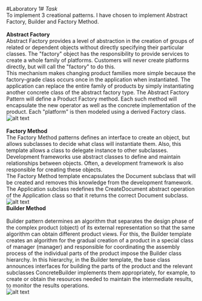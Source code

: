 #Laboratory 1#
*Task* <br>
To implement 3 creational patterns. I have chosen to implement Abstract Factory, Builder and Factory Method. <br><br>
**Abstract Factory** <br>
Abstract Factory provides a level of abstraction in the creation of groups of related or dependent objects without directly specifying their particular classes. The "factory" object has the responsibility to provide services to create a whole family of platforms. Customers will never create platforms directly, but will call the "factory" to do this. <br>
This mechanism makes changing product families more simple because the factory-grade class occurs once in the application when instantiated. The application can replace the entire family of products by simply instantiating another concrete class of the abstract factory type.
The Abstract Factory Pattern will define a Product Factory method. Each such method will encapsulate the new operator as well as the concrete implementation of the product. Each "platform" is then modeled using a derived Factory class. <br>
![alt text]("https://github.com/Tolea86/IPP-Labs/blob/master/Lab%201/screen/AbstractFactory.JPG") <br><br>
**Factory Method** <br>
The Factory Method patterns defines an interface to create an object, but allows subclasses to decide what class will instantiate them. Also, this template allows a class to delegate instance to other subclasses. <br>
Development frameworks use abstract classes to define and maintain relationships between objects. Often, a development framework is also responsible for creating these objects. <br>
The Factory Method template encapsulates the Document subclass that will be created and removes this knowledge from the development framework. The Application subclass redefines the CreateDocument abstract operation of the Application class so that it returns the correct Document subclass. <br>
![alt text]("https://github.com/Tolea86/IPP-Labs/blob/master/Lab%201/screen/FactoryMethod.JPG") <br>
**Builder Method** <br><br>
Builder pattern determines an algorithm that separates the design phase of the complex product (object) of its external representation so that the same algorithm can obtain different product views. For this, the Builder template creates an algorithm for the gradual creation of a product in a special class of manager (manager) and responsible for coordinating the assembly process of the individual parts of the product impose the Builder class hierarchy. In this hierarchy, in the Builder template, the base class announces interfaces for building the parts of the product and the relevant subclasses ConcreteBuilder implements them appropriately, for example, to create or obtain the resources needed to maintain the intermediate results, to monitor the results operations. <br>
![alt text]("https://github.com/Tolea86/IPP-Labs/blob/master/Lab%201/screen/Builder.JPG") 

